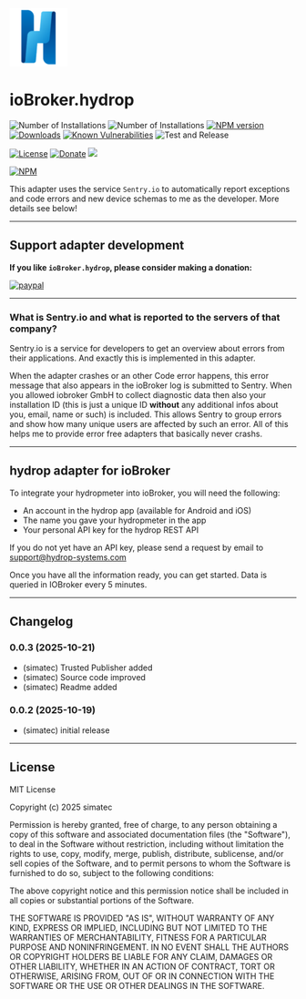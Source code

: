 ![Logo](admin/hydrop.png)
# ioBroker.hydrop

![Number of Installations](http://iobroker.live/badges/hydrop-installed.svg)
![Number of Installations](http://iobroker.live/badges/hydrop-stable.svg)
[![NPM version](http://img.shields.io/npm/v/iobroker.hydrop.svg)](https://www.npmjs.com/package/iobroker.hydrop)
[![Downloads](https://img.shields.io/npm/dm/iobroker.hydrop.svg)](https://www.npmjs.com/package/iobroker.hydrop)
[![Known Vulnerabilities](https://snyk.io/test/github/simatec/ioBroker.hydrop/badge.svg)](https://snyk.io/test/github/simatec/ioBroker.hydrop)
![Test and Release](https://github.com/simatec/ioBroker.hydrop/workflows/Test%20and%20Release/badge.svg)

[![License](https://img.shields.io/github/license/simatec/ioBroker.hydrop?style=flat)](https://github.com/simatec/ioBroker.hydrop/blob/master/LICENSE)
[![Donate](https://img.shields.io/badge/paypal-donate%20|%20spenden-blue.svg)](https://paypal.me/mk1676)
[![](https://img.shields.io/static/v1?label=Sponsor&message=%E2%9D%A4&logo=GitHub&color=%23fe8e86)](https://github.com/sponsors/simatec)

[![NPM](https://nodei.co/npm/iobroker.hydrop.png?downloads=true)](https://nodei.co/npm/iobroker.hydrop/)

This adapter uses the service `Sentry.io` to automatically report exceptions and code errors and new device schemas to me as the developer. More details see below!

*****

## Support adapter development
**If you like `ioBroker.hydrop`, please consider making a donation:**
  
[![paypal](https://www.paypalobjects.com/en_US/DK/i/btn/btn_donateCC_LG.gif)](https://paypal.me/mk1676)


*****

### What is Sentry.io and what is reported to the servers of that company?
Sentry.io is a service for developers to get an overview about errors from their applications. And exactly this is implemented in this adapter.

When the adapter crashes or an other Code error happens, this error message that also appears in the ioBroker log is submitted to Sentry. When you allowed iobroker GmbH to collect diagnostic data then also your installation ID (this is just a unique ID **without** any additional infos about you, email, name or such) is included. This allows Sentry to group errors and show how many unique users are affected by such an error. All of this helps me to provide error free adapters that basically never crashs.


*****

## hydrop adapter for ioBroker

To integrate your hydropmeter into ioBroker, you will need the following: 

* An account in the hydrop app (available for Android and iOS)
* The name you gave your hydropmeter in the app
* Your personal API key for the hydrop REST API

If you do not yet have an API key, please send a request by email to support@hydrop-systems.com

Once you have all the information ready, you can get started. 
Data is queried in IOBroker every 5 minutes.


*****

## Changelog
<!-- ### **WORK IN PROGRESS** -->
### 0.0.3 (2025-10-21)
* (simatec) Trusted Publisher added
* (simatec) Source code improved
* (simatec) Readme added

### 0.0.2 (2025-10-19)
* (simatec) initial release

*****

## License
MIT License

Copyright (c) 2025 simatec

Permission is hereby granted, free of charge, to any person obtaining a copy
of this software and associated documentation files (the "Software"), to deal
in the Software without restriction, including without limitation the rights
to use, copy, modify, merge, publish, distribute, sublicense, and/or sell
copies of the Software, and to permit persons to whom the Software is
furnished to do so, subject to the following conditions:

The above copyright notice and this permission notice shall be included in all
copies or substantial portions of the Software.

THE SOFTWARE IS PROVIDED "AS IS", WITHOUT WARRANTY OF ANY KIND, EXPRESS OR
IMPLIED, INCLUDING BUT NOT LIMITED TO THE WARRANTIES OF MERCHANTABILITY,
FITNESS FOR A PARTICULAR PURPOSE AND NONINFRINGEMENT. IN NO EVENT SHALL THE
AUTHORS OR COPYRIGHT HOLDERS BE LIABLE FOR ANY CLAIM, DAMAGES OR OTHER
LIABILITY, WHETHER IN AN ACTION OF CONTRACT, TORT OR OTHERWISE, ARISING FROM,
OUT OF OR IN CONNECTION WITH THE SOFTWARE OR THE USE OR OTHER DEALINGS IN THE
SOFTWARE.

